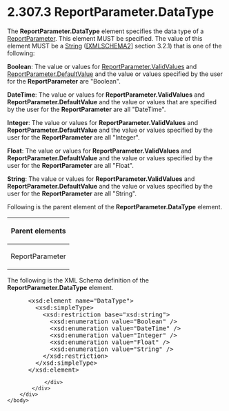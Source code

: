 <html dir="LTR" xmlns:mshelp="http://msdn.microsoft.com/mshelp" xmlns:ddue="http://ddue.schemas.microsoft.com/authoring/2003/5" xmlns:xlink="http://www.w3.org/1999/xlink" xmlns:tool="http://www.microsoft.com/tooltip">
    <head>
        <meta http-equiv="Content-Type" content="text/html; CHARSET=utf-8"></meta>
        <meta name="save" content="history"></meta>
        <title>2.307.3 ReportParameter.DataType</title>
        <xml>
            <mshelp:toctitle title="2.307.3 ReportParameter.DataType"></mshelp:toctitle>
            <mshelp:rltitle title="[MS-RDL]: ReportParameter.DataType"></mshelp:rltitle>
            <mshelp:keyword index="A" term="248a4828-635d-45ec-9f6b-c2f601ed1fa1"></mshelp:keyword>
            <mshelp:attr name="DCSext.ContentType" value="open specification"></mshelp:attr>
            <mshelp:attr name="AssetID" value="248a4828-635d-45ec-9f6b-c2f601ed1fa1"></mshelp:attr>
            <mshelp:attr name="TopicType" value="kbRef"></mshelp:attr>
            <mshelp:attr name="DCSext.Title" value="[MS-RDL]: ReportParameter.DataType" />
        </xml>
    </head>
    <body>
        <div id="header">
            <h1 class="heading">2.307.3 ReportParameter.DataType</h1>
        </div>
        <div id="mainSection">
            <div id="mainBody">
                <div id="allHistory" class="saveHistory"></div>
                <div id="sectionSection0" class="section" name="collapseableSection">
                    

<p>The <b>ReportParameter.DataType</b> element specifies the
data type of a <a href="7c3f4c83-9172-48db-94c1-693295c5d623.md">ReportParameter</a>.
This element MUST be specified. The value of this element MUST be a <a href="1ed81ef3-a683-45e3-aaad-bd2bbe71bc3d.md">String</a> (<a href="https://go.microsoft.com/fwlink/?LinkId=90610">[XMLSCHEMA2]</a> section
3.2.1) that is one of the following:</p>

<p><b>Boolean</b>: The value or values for <a href="391604b0-2c0d-4f51-82ae-0c30e75345a4.md">ReportParameter.ValidValues</a>
and <a href="8e66448d-9239-490c-8c81-5d4bce32e4d8.md">ReportParameter.DefaultValue</a>
and the value or values specified by the user for the <b>ReportParameter</b>
are &quot;Boolean&quot;.</p>

<p><b>DateTime</b>: The value or values for <b>ReportParameter.ValidValues</b>
and <b>ReportParameter.DefaultValue</b> and the value or values that are
specified by the user for the <b>ReportParameter</b> are all
&quot;DateTime&quot;.</p>

<p><b>Integer</b>: The value or values for <b>ReportParameter.ValidValues</b>
and <b>ReportParameter.DefaultValue</b> and the value or values specified by
the user for the <b>ReportParameter</b> are all &quot;Integer&quot;.</p>

<p><b>Float</b>: The value or values for <b>ReportParameter.ValidValues</b>
and <b>ReportParameter.DefaultValue</b> and the value or values specified by
the user for the <b>ReportParameter</b> are all &quot;Float&quot;.</p>

<p><b>String</b>: The value or values for <b>ReportParameter.ValidValues</b>
and <b>ReportParameter.DefaultValue</b> and the value or values specified by
the user for the <b>ReportParameter</b> are all &quot;String&quot;.</p>

<p>Following is the parent element of the <b>ReportParameter.DataType</b>
element.</p>

<table>
 <thead>
  <tr>
   <th>
   <p>Parent elements</p>
   </th>
  </tr>
 </thead>
 <tr>
  <td>
  <p>ReportParameter</p>
  </td>
 </tr>
</table>

<p>The following is the XML Schema definition of the <b>ReportParameter.DataType</b>
element.</p>

<dl>
<dd>
<div><pre> &lt;xsd:element name=&quot;DataType&quot;&gt;
   &lt;xsd:simpleType&gt;
     &lt;xsd:restriction base=&quot;xsd:string&quot;&gt;
       &lt;xsd:enumeration value=&quot;Boolean&quot; /&gt;
       &lt;xsd:enumeration value=&quot;DateTime&quot; /&gt;
       &lt;xsd:enumeration value=&quot;Integer&quot; /&gt;
       &lt;xsd:enumeration value=&quot;Float&quot; /&gt;
       &lt;xsd:enumeration value=&quot;String&quot; /&gt;
     &lt;/xsd:restriction&gt;
   &lt;/xsd:simpleType&gt;
 &lt;/xsd:element&gt;
</pre></div>
</dd></dl>


                </div>
            </div>
        </div>
    </body>
</html>
